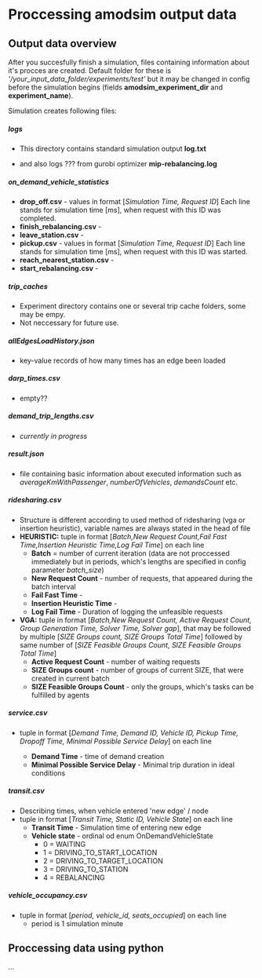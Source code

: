# Proccessing amodsim output data



## Output data overview 

After you succesfully finish a simulation, files containing information about it's procces are created. Default folder for these is *'/your_input_data_folder/experiments/test'* but it may be changed in config before the simulation begins (fields **amodsim_experiment_dir** and **experiment_name**). 

Simulation creates following files:



##### logs

* This directory contains standard simulation output **log.txt** 

* and also logs ??? from gurobi optimizer **mip-rebalancing.log**

  

##### on_demand_vehicle_statistics	

*  **drop_off.csv** - values in format [*Simulation Time, Request ID*]  Each line stands for  simulation time [ms], when request with this ID was completed.
* **finish_rebalancing.csv** - 
* **leave_station.csv** - 
* **pickup.csv** - values in format [*Simulation Time, Request ID*] Each line stands for  simulation time [ms], when  request with this ID was started.
* **reach_nearest_station.csv** - 
* **start_rebalancing.csv**  - 



##### trip_caches

- Experiment directory contains one or several trip cache folders, some may be empy. 
- Not neccessary for future use.



##### allEdgesLoadHistory.json

- key-value records of how many times has an edge been loaded



##### darp_times.csv

- empty??



##### demand_trip_lengths.csv

* *currently in progress*



##### result.json

* file containing basic information about executed information such as *averageKmWithPassenger*, *numberOfVehicles*, *demandsCount* etc.



##### ridesharing.csv

* Structure is different according to used method of ridesharing (vga or insertion heuristic), variable names are always stated in the head of file
* **HEURISTIC:** tuple in format [*Batch,New Request Count,Fail Fast Time,Insertion Heuristic Time,Log Fail Time*] on each line
  * **Batch** = number of current iteration (data are not proccessed immediately but in periods, which's lengths are specified in config parameter *batch_size*)
  * **New Request Count** - number of requests, that appeared during the batch interval
  * **Fail Fast Time** - 
  * **Insertion Heuristic Time** - 
  * **Log Fail Time** - Duration of logging the unfeasible requests
* **VGA:** tuple in format [*Batch,New Request Count, Active Request Count, Group Generation Time, Solver Time, Solver gap*], that may be followed by multiple [*SIZE Groups count, SIZE Groups Total Time*] followed by same number of [*SIZE Feasible Groups Count, SIZE Feasible Groups Total Time*]
  * **Active Request Count** - number of waiting requests
  * **SIZE Groups count**  - number of groups of current SIZE, that were created in current batch
  * **SIZE Feasible Groups Count** - only the groups, which's tasks can be fulfilled by agents 



##### service.csv

* tuple in format [*Demand Time, Demand ID, Vehicle ID, Pickup Time, Dropoff Time, Minimal Possible Service Delay*] on each line

  * **Demand Time** - time of demand creation
  * **Minimal Possible Service Delay** - Minimal trip duration in ideal conditions

  

##### transit.csv

* Describing times, when vehicle entered 'new edge' / node
* tuple in format [*Transit Time, Static ID, Vehicle State*] on each line
  * **Transit Time** - Simulation time of entering new edge
  * **Vehicle state** - ordinal od enum OnDemandVehicleState 
    * 0 = WAITING
    * 1 = DRIVING_TO_START_LOCATION
    * 2 = DRIVING_TO_TARGET_LOCATION
    * 3 = DRIVING_TO_STATION
    * 4 = REBALANCING



##### vehicle_occupancy.csv

* tuple in format [*period, vehicle_id, seats_occupied*] on each line
  * period is 1 simulation minute





## Proccessing data using python

...